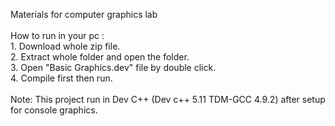 Materials for computer graphics lab<br><br>
How to run in your pc :<br>
    1. Download whole zip file.<br>
    2. Extract whole folder and open the folder.<br>
    3. Open "Basic Graphics.dev" file by double click.<br>
    4. Compile first then run.<br><br>
Note: This project run in Dev C++ (Dev c++ 5.11 TDM-GCC 4.9.2) after setup for console graphics.
